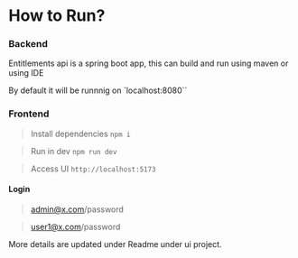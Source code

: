 # How to Run?

### Backend

Entitlements api is a spring boot app, this can build and run using maven or using IDE

By default it will be runnnig on `localhost:8080``

### Frontend

> Install dependencies `npm i`

> Run in dev `npm run dev`

> Access UI `http://localhost:5173`

#### Login

> admin@x.com/password

> user1@x.com/password

More details are updated under Readme under ui project.
